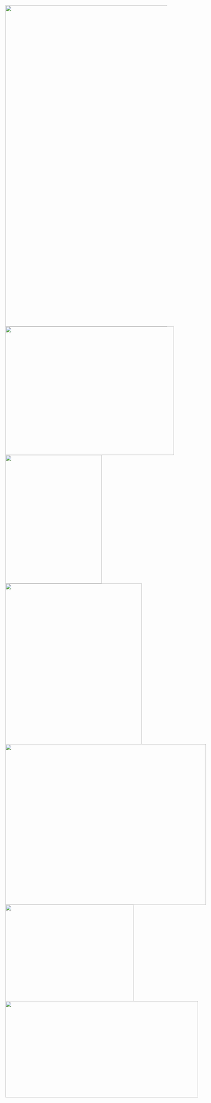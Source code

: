 <img width="1000" src="https://www.gifcen.com/wp-content/uploads/2023/03/destroy-lonely-gif-2.gif">

<div style="display: inline-block">
  <img height="400" width="525" src="https://media.tenor.com/cpBTqH3VCFoAAAAC/ken-carson-opium.gif">
  <img height="400" width="300" src="https://media.tenor.com/T7fPVevMCZkAAAAC/ken-carson-opium.gif">
</div>

<div style="display: inline-block">
  <img height="500" width="425" src="https://media.tenor.com/T7fPVevMCZkAAAAC/ken-carson-opium.gif">
  <img height="500" width="625" src="https://media.tenor.com/cpBTqH3VCFoAAAAC/ken-carson-opium.gif">
</div>

<div style="display: inline-block">
  <img height="300" width="400" src="https://media.tenor.com/5PkjBikhUoUAAAAd/sheppy-shisha.gif">
  <img height="300" width="600" src="https://media.tenor.com/fVnM6XgEPi0AAAAC/krink-akm.gif">
</div>
